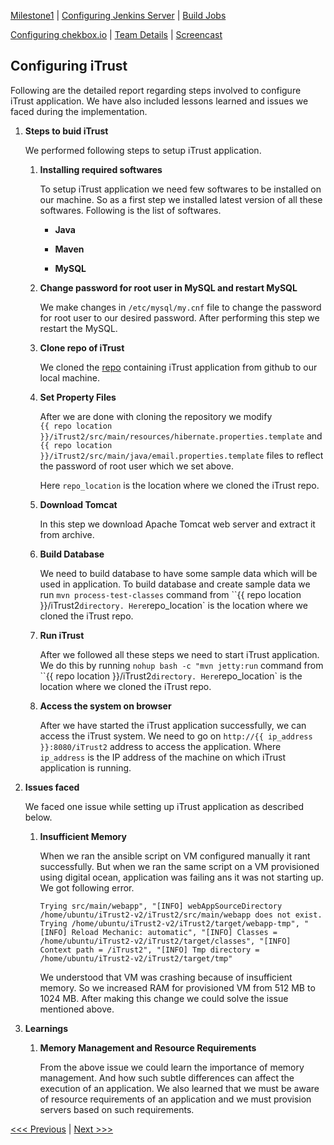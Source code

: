 [Milestone1](README.md) | [Configuring Jenkins Server](Jenkins.md) | [Build Jobs](JenkinsJobBuilder.md)

[Configuring chekbox.io](Checkbox.md) | [Team Details](Team.md) | [Screencast](Screencast.md)

Configuring iTrust
----------------------------------

Following are the detailed report regarding steps involved to configure iTrust application. We have also included lessons learned and issues we faced during the implementation.

1. **Steps to buid iTrust**

	We performed following steps to setup iTrust application.
	
	1. **Installing required softwares**
		
		To setup iTrust application we need few softwares to be installed on our machine. So as a first step we installed latest version of all these softwares. Following is the list of softwares.
		
		- **Java**
		
		- **Maven**
		
		- **MySQL**
	
	2. **Change password for root user in MySQL and restart MySQL**
	
		We make changes in `/etc/mysql/my.cnf` file to change the password for root user to our desired password. After performing this step we restart the MySQL.
	
	3. **Clone repo of iTrust**
	
		We cloned the [repo](https://github.ncsu.edu/engr-csc326-staff/iTrust2-v2) containing iTrust application from github to our local machine.
		
	4. **Set Property Files**
	
		After we are done with cloning the repository we modify <br>`{{ repo location }}/iTrust2/src/main/resources/hibernate.properties.template` and <br>`{{ repo location }}/iTrust2/src/main/java/email.properties.template` files to reflect the password of root user which we set above. 
		
		Here `repo_location` is the location where we cloned the iTrust repo.
		
	6. **Download Tomcat**
	
		In this step we download Apache Tomcat web server and extract it from archive.
		
	7. **Build Database**
	
		We need to build database to have some sample data which will be used in application. To build database and create sample data we run `mvn process-test-classes` command from ``{{ repo location }}/iTrust2` directory. Here `repo_location` is the location where we cloned the iTrust repo.

	8. **Run iTrust**
	
		After we followed all these steps we need to start iTrust application. We do this by running `nohup bash -c "mvn jetty:run` command from ``{{ repo location }}/iTrust2` directory. Here `repo_location` is the location where we cloned the iTrust repo.
		
	9. **Access the system on browser**
	
		After we have started the iTrust application successfully, we can access the iTrust system. We need to go on `http://{{ ip_address }}:8080/iTrust2` address to access the application. Where `ip_address` is the IP address of the machine on which iTrust application is running.

2. **Issues faced**

	We faced one issue while setting up iTrust application as described below.
	
	1. **Insufficient Memory**
	
		When we ran the ansible script on VM configured manually it rant successfully. But when we ran the same script on a VM provisioned using digital ocean, application was failing ans it was not starting up. We got following error.
	
		```
		Trying src/main/webapp", "[INFO] webAppSourceDirectory /home/ubuntu/iTrust2-v2/iTrust2/src/main/webapp does not exist. Trying /home/ubuntu/iTrust2-v2/iTrust2/target/webapp-tmp", "[INFO] Reload Mechanic: automatic", "[INFO] Classes = /home/ubuntu/iTrust2-v2/iTrust2/target/classes", "[INFO] Context path = /iTrust2", "[INFO] Tmp directory = /home/ubuntu/iTrust2-v2/iTrust2/target/tmp"
		```
	
		We understood that VM was crashing because of insufficient memory. So we increased RAM for provisioned VM from 512 MB to 1024 MB. After making this change we could solve the issue mentioned above.
		
3. **Learnings**

	1. **Memory Management and Resource Requirements**
	
		From the above issue we could learn the importance of memory management. And how such subtle differences can affect the execution of an application. We also learned that we must be aware of resource requirements of an application and we must provision servers based on such requirements.
	

[<<< Previous](Checkbox.md) | [Next >>>](Team.md)